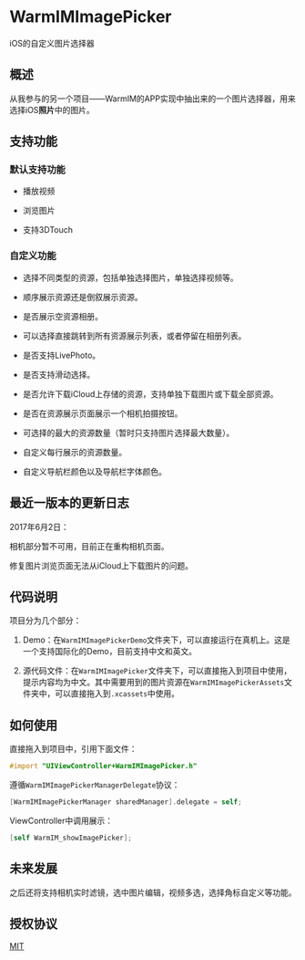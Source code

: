# WarmIMImagePicker
iOS的自定义图片选择器

## 概述

从我参与的另一个项目——WarmIM的APP实现中抽出来的一个图片选择器，用来选择iOS**照片**中的图片。

## 支持功能

### 默认支持功能

* 播放视频

* 浏览图片

* 支持3DTouch

### 自定义功能

* 选择不同类型的资源，包括单独选择图片，单独选择视频等。

* 顺序展示资源还是倒叙展示资源。

* 是否展示空资源相册。

* 可以选择直接跳转到所有资源展示列表，或者停留在相册列表。

* 是否支持LivePhoto。

* 是否支持滑动选择。

* 是否允许下载iCloud上存储的资源，支持单独下载图片或下载全部资源。

* 是否在资源展示页面展示一个相机拍摄按钮。

* 可选择的最大的资源数量（暂时只支持图片选择最大数量）。

* 自定义每行展示的资源数量。

* 自定义导航栏颜色以及导航栏字体颜色。

## 最近一版本的更新日志

2017年6月2日：

相机部分暂不可用，目前正在重构相机页面。

修复图片浏览页面无法从iCloud上下载图片的问题。

## 代码说明

项目分为几个部分：

1. Demo：在`WarmIMImagePickerDemo`文件夹下，可以直接运行在真机上。这是一个支持国际化的Demo，目前支持中文和英文。

2. 源代码文件：在`WarmIMImagePicker`文件夹下，可以直接拖入到项目中使用，提示内容均为中文。其中需要用到的图片资源在`WarmIMImagePickerAssets`文件夹中，可以直接拖入到`.xcassets`中使用。

## 如何使用

直接拖入到项目中，引用下面文件：

```objectivec
#import "UIViewController+WarmIMImagePicker.h"
```

遵循`WarmIMImagePickerManagerDelegate`协议：

```objectivec
[WarmIMImagePickerManager sharedManager].delegate = self;
```

ViewController中调用展示：

```objectivec
[self WarmIM_showImagePicker];
```

## 未来发展

之后还将支持相机实时滤镜，选中图片编辑，视频多选，选择角标自定义等功能。

## 授权协议

[MIT](http://opensource.org/licenses/MIT)